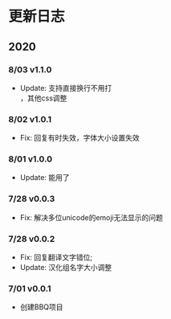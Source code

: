 # 更新日志
  
## 2020

### 8/03  v1.1.0
* Update: 支持直接换行不用打<br>，其他css调整

### 8/02  v1.0.1
* Fix: 回复有时失效，字体大小设置失效

### 8/01  v1.0.0
* Update: 能用了

### 7/28  v0.0.3
* Fix: 解决多位unicode的emoji无法显示的问题

### 7/28  v0.0.2
* Fix: 回复翻译文字错位; 
* Update: 汉化组名字大小调整

### 7/01  v0.0.1
* 创建BBQ项目
